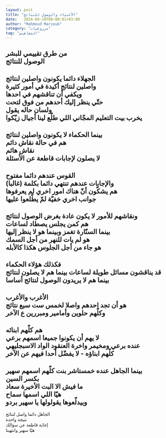 ```yaml
---
layout: post
title: "الأغبياء والوصول للنتائج"
date:   2024-04-10T00:00:01+03:00
author: "Mahmoud Marzouk"
category: "مرزوقيات"
tag: "المفاهيم"
---
```



من طرق تقييمي للبشر  
الوصول للنتائج  
-  
الجهلاء دائما يكونون واصلين لنتائج  
واصلين لنتائج أكيدة في أمور كثيرة  
ويكفي أن تناقشهم في احدها  
حتّي ينظر إليك أحدهم من فوق لتحت  
ولسان حاله يقول  
يخرب بيت التعليم المجّاني اللي طلّع لينا أجيال
زيّكوا  
-  
بينما الحكماء لا يكونون واصلين لنتائج  
هم في حالة نقاش دائم  
نقاش هائم  
لا يصلون لإجابات قاطعة عن الأسئلة  
-  
القوس عندهم دائما مفتوح  
والإجابات عندهم تنتهي دائما بكلمة (غالبا)  
هم يشكّون أنّ هناك امور اخري لم يعرفوها  
جوانب اخري خفيّة لمّ يطّلعوا عليها  
-  
ونقاشهم للأمور لا يكون عادة بغرض الوصول لنتائج  
هم كمن يجلس يصطاد لساعات  
بينما السنّارة تغمز وبينما هو لا ينظر إليها  
هو لم يات للنهر من أجل السمك  
هو جاء من أجل الجلوس هكذا كالأبله  
-  
فكذلك هؤلاء الحكماء  
قد يناقشون مسائل طويلة لساعات بينما هم لا يصلون
لنتائج  
بينما هم لا يريدون الوصول لنتائج أساسا  
-  
الأغرب والأغرب  
هو أن تجد احدهم واصلا لخمس ست سبع نتائج  
وكلّهم حلوين وأمامير ومبررين ع الآخر  
-  
هم كلّهم ابنائه  
لا يهم أن يكونوا جميعا اسمهم برعي  
عنده برعي ومخيمر واخرة العنقود الواد الاسبجليهي  
كلّهم ابناؤه - لا يفضّل أحدا فيهم عن الآخر  
-  
بينما الجاهل عنده خمستاشر بنت كلّهم اسمهم سهير  
بكسر السين  
ما فيش الا البت الأخيرة سعاد  
هيّا اللي اسمها سماح  
وبيدلّعوها يقولولها يا سهير بردو  
-  
الجاهل دائما واصل لنتائج  
نتيجة واحدة  
إجابة قاطعة عن سؤالك  
هيّا سهير وانتهينا
